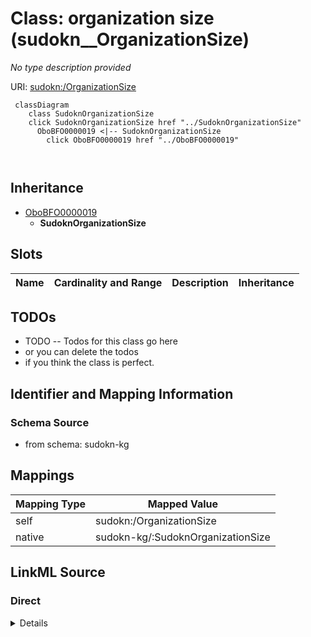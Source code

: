 

# Class: organization size (sudokn__OrganizationSize)


_No type description provided_





URI: [sudokn:/OrganizationSize](http://asu.edu/semantics/SUDOKN//OrganizationSize)






```mermaid
 classDiagram
    class SudoknOrganizationSize
    click SudoknOrganizationSize href "../SudoknOrganizationSize"
      OboBFO0000019 <|-- SudoknOrganizationSize
        click OboBFO0000019 href "../OboBFO0000019"
      
      
```





## Inheritance
* [OboBFO0000019](../classes/OboBFO0000019.md)
    * **SudoknOrganizationSize**



## Slots

| Name | Cardinality and Range | Description | Inheritance |
| ---  | --- | --- | --- |









## TODOs

* TODO -- Todos for this class go here
* or you can delete the todos
* if you think the class is perfect.

## Identifier and Mapping Information







### Schema Source


* from schema: sudokn-kg




## Mappings

| Mapping Type | Mapped Value |
| ---  | ---  |
| self | sudokn:/OrganizationSize |
| native | sudokn-kg/:SudoknOrganizationSize |







## LinkML Source

<!-- TODO: investigate https://stackoverflow.com/questions/37606292/how-to-create-tabbed-code-blocks-in-mkdocs-or-sphinx -->

### Direct

<details>
```yaml
name: sudokn__OrganizationSize
description: No type description provided
title: organization size
todos:
- TODO -- Todos for this class go here
- or you can delete the todos
- if you think the class is perfect.
notes:
- Class with 1 occurences.
from_schema: sudokn-kg
rank: 1000
is_a: obo_BFO_0000019
class_uri: sudokn:/OrganizationSize

```
</details>

### Induced

<details>
```yaml
name: sudokn__OrganizationSize
description: No type description provided
title: organization size
todos:
- TODO -- Todos for this class go here
- or you can delete the todos
- if you think the class is perfect.
notes:
- Class with 1 occurences.
from_schema: sudokn-kg
rank: 1000
is_a: obo_BFO_0000019
class_uri: sudokn:/OrganizationSize

```
</details>